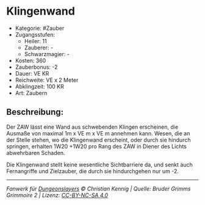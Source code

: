 # Klingenwand

- Kategorie: #Zauber
- Zugangsstufen:
  - Heiler: 11
  - Zauberer: -
  - Schwarzmagier: -
- Kosten: 360
- Zauberbonus: -2
- Dauer: VE KR
- Reichweite: VE x 2 Meter
- Abklingzeit: 100 KR
- Art: Zaubern

## Beschreibung:

Der ZAW lässt eine Wand aus schwebenden Klingen erscheinen, die Ausmaße von maximal 1m x VE m x VE m annehmen kann. Wesen, die an der Stelle stehen, wo die Klingenwand erscheint, oder durch sie hindurch springen, erhalten 1W20 +1W20 pro Rang des ZAW in Diener des Lichts abwehrbaren Schaden.

Die Klingenwand stellt keine wesentliche Sichtbarriere da, und senkt auch Fernangriffe und Zielzauber, die durch sie hindurchgehen nur um -2.

---

_Fanwerk für [Dungeonslayers](https://www.dungeonslayers.net/) © Christian Kennig | Quelle: Bruder Grimms Grimmoire 2 | Lizenz: [CC-BY-NC-SA 4.0](https://creativecommons.org/licenses/by-nc-sa/4.0/deed.de)_

